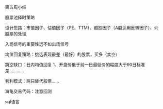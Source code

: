 第五周小结

股票池择时策略

设计思路：市值因子、估值因子（PE、TTM）、超跌因子（A股适用反转因子）、st股票的处理

入场信号的重要性远不如出场信号



均值回复策略：挑选表现最差（最好）的股票，买多（卖空）

跳空缺口：日内均值回复 1、开盘价低于前一日最低价的幅度大于90日标准差…………

套利模式：两只替代股票……

海龟交易代码：注意回测

sql语言

